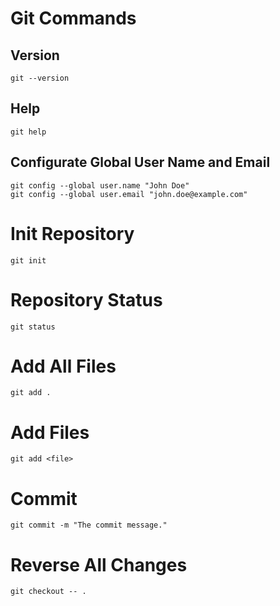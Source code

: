 # Git Commands
## Version
```
git --version
```
## Help
```
git help
```
## Configurate Global User Name and Email
```
git config --global user.name "John Doe"
git config --global user.email "john.doe@example.com"
```
# Init Repository
```
git init
```
# Repository Status
```
git status
```
# Add All Files
```
git add .
```
# Add Files
```
git add <file>
```
# Commit
```
git commit -m "The commit message."
```
# Reverse All Changes
```
git checkout -- .
```